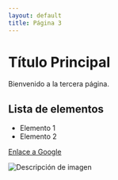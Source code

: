 ```yaml
---
layout: default
title: Página 3
---
```

# Título Principal
Bienvenido a la tercera página.

## Lista de elementos
- Elemento 1
- Elemento 2

[Enlace a Google](https://www.google.com)

![Descripción de imagen](https://via.placeholder.com/150)
